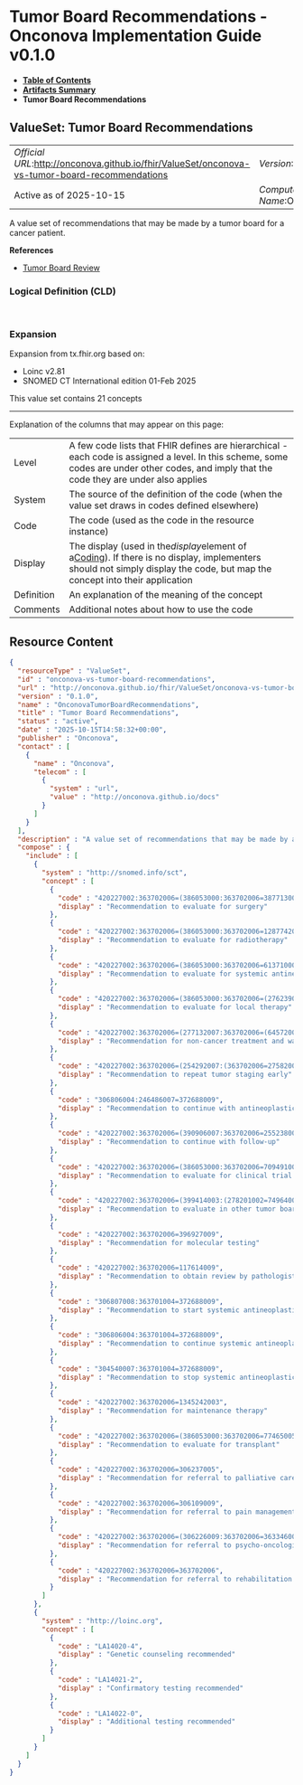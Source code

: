 # Tumor Board Recommendations - Onconova Implementation Guide v0.1.0

* [**Table of Contents**](toc.md)
* [**Artifacts Summary**](artifacts.md)
* **Tumor Board Recommendations**

## ValueSet: Tumor Board Recommendations 

| | |
| :--- | :--- |
| *Official URL*:http://onconova.github.io/fhir/ValueSet/onconova-vs-tumor-board-recommendations | *Version*:0.1.0 |
| Active as of 2025-10-15 | *Computable Name*:OnconovaTumorBoardRecommendations |

 
A value set of recommendations that may be made by a tumor board for a cancer patient. 

 **References** 

* [Tumor Board Review](StructureDefinition-onconova-tumor-board-review.md)

### Logical Definition (CLD)

 

### Expansion

Expansion from tx.fhir.org based on:

* Loinc v2.81
* SNOMED CT International edition 01-Feb 2025

This value set contains 21 concepts

-------

 Explanation of the columns that may appear on this page: 

| | |
| :--- | :--- |
| Level | A few code lists that FHIR defines are hierarchical - each code is assigned a level. In this scheme, some codes are under other codes, and imply that the code they are under also applies |
| System | The source of the definition of the code (when the value set draws in codes defined elsewhere) |
| Code | The code (used as the code in the resource instance) |
| Display | The display (used in the*display*element of a[Coding](http://hl7.org/fhir/R4/datatypes.html#Coding)). If there is no display, implementers should not simply display the code, but map the concept into their application |
| Definition | An explanation of the meaning of the concept |
| Comments | Additional notes about how to use the code |



## Resource Content

```json
{
  "resourceType" : "ValueSet",
  "id" : "onconova-vs-tumor-board-recommendations",
  "url" : "http://onconova.github.io/fhir/ValueSet/onconova-vs-tumor-board-recommendations",
  "version" : "0.1.0",
  "name" : "OnconovaTumorBoardRecommendations",
  "title" : "Tumor Board Recommendations",
  "status" : "active",
  "date" : "2025-10-15T14:58:32+00:00",
  "publisher" : "Onconova",
  "contact" : [
    {
      "name" : "Onconova",
      "telecom" : [
        {
          "system" : "url",
          "value" : "http://onconova.github.io/docs"
        }
      ]
    }
  ],
  "description" : "A value set of recommendations that may be made by a tumor board for a cancer patient.",
  "compose" : {
    "include" : [
      {
        "system" : "http://snomed.info/sct",
        "concept" : [
          {
            "code" : "420227002:363702006=(386053000:363702006=387713003)",
            "display" : "Recommendation to evaluate for surgery"
          },
          {
            "code" : "420227002:363702006=(386053000:363702006=1287742003)",
            "display" : "Recommendation to evaluate for radiotherapy"
          },
          {
            "code" : "420227002:363702006=(386053000:363702006=61371000210101)",
            "display" : "Recommendation to evaluate for systemic antineoplastic therapy"
          },
          {
            "code" : "420227002:363702006=(386053000:363702006=(276239002:363704007=255470001))",
            "display" : "Recommendation to evaluate for local therapy"
          },
          {
            "code" : "420227002:363702006=(277132007:363702006=(64572001:278201002=74964007))",
            "display" : "Recommendation for non-cancer treatment and watchful waiting"
          },
          {
            "code" : "420227002:363702006=(254292007:(363702006=27582007,408731000=264499004))",
            "display" : "Recommendation to repeat tumor staging early"
          },
          {
            "code" : "306806004:246486007=372688009",
            "display" : "Recommendation to continue with antineoplastic treatment"
          },
          {
            "code" : "420227002:363702006=(390906007:363702006=255238004)",
            "display" : "Recommendation to continue with follow-up"
          },
          {
            "code" : "420227002:363702006=(386053000:363702006=709491003)",
            "display" : "Recommendation to evaluate for clinical trial enrollment"
          },
          {
            "code" : "420227002:363702006=(399414003:(278201002=74964007))",
            "display" : "Recommendation to evaluate in other tumor board"
          },
          {
            "code" : "420227002:363702006=396927009",
            "display" : "Recommendation for molecular testing"
          },
          {
            "code" : "420227002:363702006=117614009",
            "display" : "Recommendation to obtain review by pathologist"
          },
          {
            "code" : "306807008:363701004=372688009",
            "display" : "Recommendation to start systemic antineoplastic therapy"
          },
          {
            "code" : "306806004:363701004=372688009",
            "display" : "Recommendation to continue systemic antineoplastic therapy"
          },
          {
            "code" : "304540007:363701004=372688009",
            "display" : "Recommendation to stop systemic antineoplastic therapy"
          },
          {
            "code" : "420227002:363702006=1345242003",
            "display" : "Recommendation for maintenance therapy"
          },
          {
            "code" : "420227002:363702006=(386053000:363702006=77465005)",
            "display" : "Recommendation to evaluate for transplant"
          },
          {
            "code" : "420227002:363702006=306237005",
            "display" : "Recommendation for referral to palliative care service"
          },
          {
            "code" : "420227002:363702006=306109009",
            "display" : "Recommendation for referral to pain management service"
          },
          {
            "code" : "420227002:363702006=(306226009:363702006=363346000)",
            "display" : "Recommendation for referral to psycho-oncological counseling"
          },
          {
            "code" : "420227002:363702006=363702006",
            "display" : "Recommendation for referral to rehabilitation service"
          }
        ]
      },
      {
        "system" : "http://loinc.org",
        "concept" : [
          {
            "code" : "LA14020-4",
            "display" : "Genetic counseling recommended"
          },
          {
            "code" : "LA14021-2",
            "display" : "Confirmatory testing recommended"
          },
          {
            "code" : "LA14022-0",
            "display" : "Additional testing recommended"
          }
        ]
      }
    ]
  }
}

```
